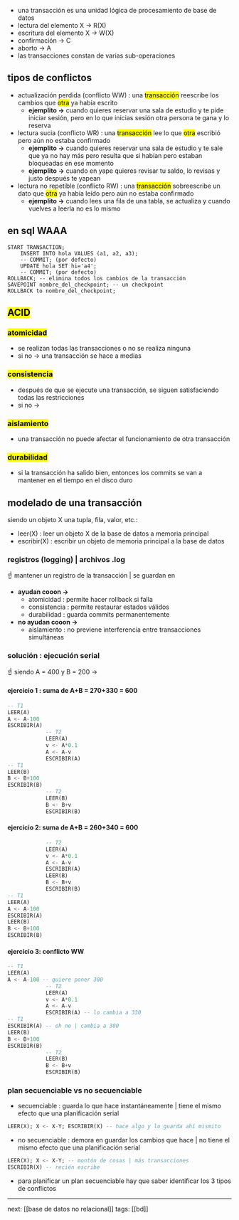 
- una transacción es una unidad lógica de procesamiento de base de datos
- lectura del elemento X -> R(X)
- escritura del elemento X -> W(X)
- confirmación -> C
- aborto -> A
- las transacciones constan de varias sub-operaciones
## tipos de conflictos

- actualización perdida (conflicto WW) : una <mark class="hltr-green">transacción</mark> reescribe los cambios que <mark class="hltr-green">otra</mark> ya había escrito
	- **ejemplito ->** cuando quieres reservar una sala de estudio y te pide iniciar sesión, pero en lo que inicias sesión otra persona te gana y lo reserva
- lectura sucia (conflicto WR) : una <mark class="hltr-green">transacción</mark> lee lo que <mark class="hltr-green">otra</mark> escribió pero aún no estaba confirmado
	- **ejemplito ->** cuando quieres reservar una sala de estudio y te sale que ya no hay más pero resulta que si habían pero estaban bloqueadas en ese momento
	- **ejemplito ->** cuando en yape quieres revisar tu saldo, lo revisas y justo después te yapean
- lectura no repetible (conflicto RW) : una <mark class="hltr-green">transacción</mark> sobreescribe un dato que <mark class="hltr-green">otra</mark> ya había leído pero aún no estaba confirmado
	- **ejemplito ->** cuando lees una fila de una tabla, se actualiza y cuando vuelves a leerla no es lo mismo
## en sql WAAA

```postgresql
START TRANSACTION;
	INSERT INTO hola VALUES (a1, a2, a3);
	-- COMMIT; (por defecto)
	UPDATE hola SET hi='a4';
	-- COMMIT; (por defecto)
ROLLBACK; -- elimina todos los cambios de la transacción
SAVEPOINT nombre_del_checkpoint; -- un checkpoint
ROLLBACK to nombre_del_checkpoint;
```
## <mark class="hltr-red">A</mark><mark class="hltr-blue">C</mark><mark class="hltr-yellow">I</mark><mark class="hltr-green">D</mark>
### <mark class="hltr-red">atomicidad</mark>
- se realizan todas las transacciones o no se realiza ninguna
- si no -> una transacción se hace a medias
### <mark class="hltr-blue">consistencia</mark>
- después de que se ejecute una transacción, se siguen satisfaciendo todas las restricciones
- si no -> 
### <mark class="hltr-yellow">aislamiento</mark>
- una transacción no puede afectar el funcionamiento de otra transacción
### <mark class="hltr-green">durabilidad</mark>
- si la transacción ha salido bien, entonces los commits se van a mantener en el tiempo en el disco duro
## modelado de una transacción

siendo un objeto X una tupla, fila, valor, etc.:
- leer(X) : leer un objeto X de la base de datos a memoria principal
- escribir(X) : escribir un objeto de memoria principal a la base de datos
### registros (logging) | archivos .log

<aside>☝ mantener un registro de la transacción | se guardan en</aside>

- **ayudan cooon ->**
	- atomicidad : permite hacer rollback si falla
	- consistencia : permite restaurar estados válidos
	- durabilidad : guarda commits permanentemente
- **no ayudan cooon ->** 
	- aislamiento : no previene interferencia entre transacciones simultáneas

### solución : ejecución serial

<aside>☝ siendo A = 400 y B = 200 -></aside>

#### ejercicio 1 : suma de A+B = 270+330 = 600
```sql
-- T1   
LEER(A)
A <- A-100
ESCRIBIR(A)
			-- T2
			LEER(A)
			v <- A*0.1
			A <- A-v
			ESCRIBIR(A)
-- T1			
LEER(B)
B <- B+100
ESCRIBIR(B)
			-- T2
			LEER(B)
			B <- B+v
			ESCRIBIR(B)
```
#### ejercicio 2: suma de A+B = 260+340 = 600
```sql
			-- T2
			LEER(A)
			v <- A*0.1
			A <- A-v
			ESCRIBIR(A)
			LEER(B)
			B <- B+v
			ESCRIBIR(B)
-- T1   
LEER(A)
A <- A-100
ESCRIBIR(A)
LEER(B)
B <- B+100
ESCRIBIR(B)
```
#### ejercicio 3: conflicto WW
```sql
-- T1   
LEER(A)
A <- A-100 -- quiere poner 300
			-- T2
			LEER(A)
			v <- A*0.1
			A <- A-v
			ESCRIBIR(A) -- lo cambia a 330
-- T1
ESCRIBIR(A) -- oh no | cambia a 300
LEER(B)
B <- B+100
ESCRIBIR(B)
			-- T2
			LEER(B)
			B <- B+v
			ESCRIBIR(B)
```
### plan secuenciable vs no secuenciable

- secuenciable : guarda lo que hace instantáneamente | tiene el mismo efecto que una planificación serial
```sql
LEER(X); X <- X-Y; ESCRIBIR(X) -- hace algo y lo guarda ahí mismito
```
- no secuenciable : demora en guardar los cambios que hace | no tiene el mismo efecto que una planificación serial
```sql
LEER(X); X <- X-Y; -- montón de cosas | más transacciones
ESCRIBIR(X) -- recién escribe
```
- para planificar un plan secuenciable hay que saber identificar los 3 tipos de conflictos

---
next: [[base de datos no relacional]]
tags: [[bd]]